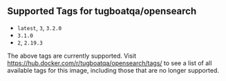 ## Supported Tags for tugboatqa/opensearch

* `latest`, `3`, `3.2.0`
* `3.1.0`
* `2`, `2.19.3`

The above tags are currently supported. Visit https://hub.docker.com/r/tugboatqa/opensearch/tags/ to see a list of all available tags for this image, including those that are no longer supported.
